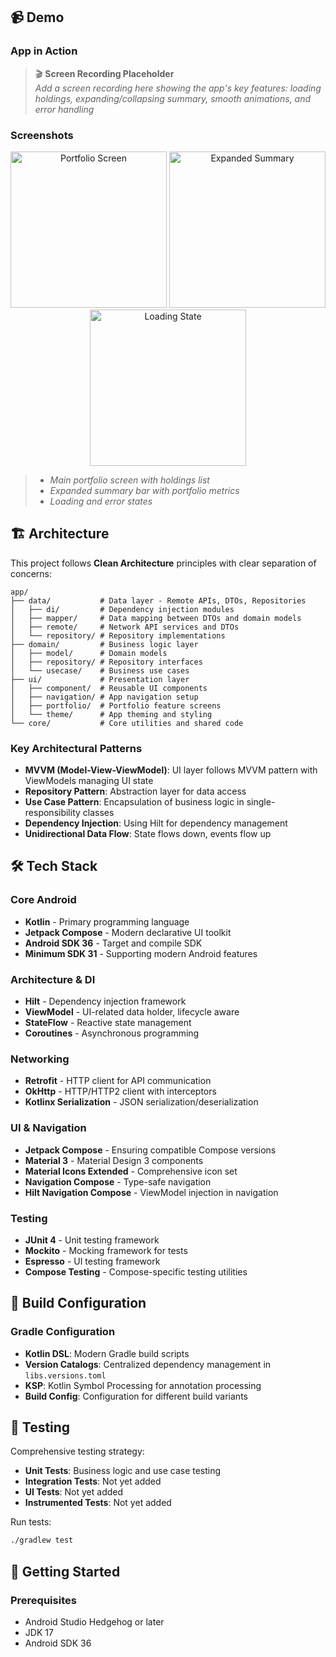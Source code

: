## 📹 Demo

### App in Action
> 🎬 **Screen Recording Placeholder**  
> *Add a screen recording here showing the app's key features: loading holdings, expanding/collapsing summary, smooth animations, and error handling*

### Screenshots

<div align="center">
  <img src="https://via.placeholder.com/300x600/1976D2/FFFFFF?text=Portfolio+Screen" alt="Portfolio Screen" width="250"/>
  <img src="https://via.placeholder.com/300x600/388E3C/FFFFFF?text=Expanded+Summary" alt="Expanded Summary" width="250"/>
  <img src="https://via.placeholder.com/300x600/F57C00/FFFFFF?text=Loading+State" alt="Loading State" width="250"/>
</div>

> - *Main portfolio screen with holdings list*
> - *Expanded summary bar with portfolio metrics*
> - *Loading and error states*

## 🏗️ Architecture

This project follows **Clean Architecture** principles with clear separation of concerns:

```
app/
├── data/           # Data layer - Remote APIs, DTOs, Repositories
│   ├── di/         # Dependency injection modules
│   ├── mapper/     # Data mapping between DTOs and domain models
│   ├── remote/     # Network API services and DTOs
│   └── repository/ # Repository implementations
├── domain/         # Business logic layer
│   ├── model/      # Domain models
│   ├── repository/ # Repository interfaces
│   └── usecase/    # Business use cases
├── ui/             # Presentation layer
│   ├── component/  # Reusable UI components
│   ├── navigation/ # App navigation setup
│   ├── portfolio/  # Portfolio feature screens
│   └── theme/      # App theming and styling
└── core/           # Core utilities and shared code
```

### Key Architectural Patterns

- **MVVM (Model-View-ViewModel)**: UI layer follows MVVM pattern with ViewModels managing UI state
- **Repository Pattern**: Abstraction layer for data access
- **Use Case Pattern**: Encapsulation of business logic in single-responsibility classes
- **Dependency Injection**: Using Hilt for dependency management
- **Unidirectional Data Flow**: State flows down, events flow up

## 🛠️ Tech Stack

### Core Android
- **Kotlin** - Primary programming language
- **Jetpack Compose** - Modern declarative UI toolkit
- **Android SDK 36** - Target and compile SDK
- **Minimum SDK 31** - Supporting modern Android features

### Architecture & DI
- **Hilt** - Dependency injection framework
- **ViewModel** - UI-related data holder, lifecycle aware
- **StateFlow** - Reactive state management
- **Coroutines** - Asynchronous programming

### Networking
- **Retrofit** - HTTP client for API communication
- **OkHttp** - HTTP/HTTP2 client with interceptors
- **Kotlinx Serialization** - JSON serialization/deserialization

### UI & Navigation
- **Jetpack Compose** - Ensuring compatible Compose versions
- **Material 3** - Material Design 3 components
- **Material Icons Extended** - Comprehensive icon set
- **Navigation Compose** - Type-safe navigation
- **Hilt Navigation Compose** - ViewModel injection in navigation

### Testing
- **JUnit 4** - Unit testing framework
- **Mockito** - Mocking framework for tests
- **Espresso** - UI testing framework
- **Compose Testing** - Compose-specific testing utilities

## 🔧 Build Configuration

### Gradle Configuration
- **Kotlin DSL**: Modern Gradle build scripts
- **Version Catalogs**: Centralized dependency management in `libs.versions.toml`
- **KSP**: Kotlin Symbol Processing for annotation processing
- **Build Config**: Configuration for different build variants

## 🧪 Testing

Comprehensive testing strategy:

- **Unit Tests**: Business logic and use case testing
- **Integration Tests**: Not yet added
- **UI Tests**: Not yet added
- **Instrumented Tests**: Not yet added

Run tests:
```bash
./gradlew test                   
```

## 🚀 Getting Started

### Prerequisites
- Android Studio Hedgehog or later
- JDK 17
- Android SDK 36
